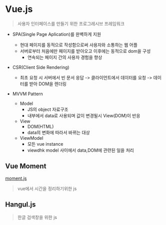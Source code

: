 # Vue.js

> 사용자 인터페이스를 만들기 위한 프로그레시브 프레임워크

- SPA(Single Page Aplication)를 완벽하게 지원
  - 현대 페이지를 동적으로 작성함으로써 사용자와 소통하는 웹 어플
  - 서버로부터 처음에만 페이지를 받아오고 이후에는 동적으로 dom을 구성
    - 연속되는 페이지 간의 사용자 경험을 향상
- CSR(Client Side Rendering)
  - 최초 요청 시 서버에서 빈 문서 응답 -> 클라이언트에서 데이터를 요청 -> 데이터를 받아 DOM을 렌더링

- MVVM Pattern
  - Model
    - JS의 object 자료구조
    - 내부에서 data로 사용되며 값이 변경될시 View(DOM)이 반응
  - View
    - DOM(HTML)
    - data의 변화에 따라서 바뀌는 대상
  - ViewModel
    - 모든 vue instance
    - viewdhk model 사이에서 data,DOM에 관련된 일을 처리



## Vue Moment

[moment.js](https://momentjs.com/)

> vue에서 시간을 정리하기위한 js



## Hangul.js

> 한글 검색창을 위한 js
